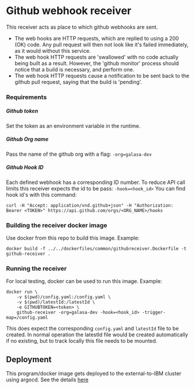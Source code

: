 # Github webhook receiver

This receiver acts as place to which github webhooks are sent.
- The web hooks are HTTP requests, which are replied to using a 200 (OK) code. Any pull request will then not look like it's failed immediately, as it would without this service.
- The web hook HTTP requests are 'swallowed' with no code actually being built as a result.
However, the 'github monitor' process should notice that a build is necessary, and perform one.
- The web hook HTTP requests cause a notification to be sent back to the github pull request, saying that the build is 'pending'.




### Requirements
##### Github token 
Set the token as an environment variable in the runtime.
##### Github Org name
Pass the name of the github org with a flag: `-org=galasa-dev`
##### Github Hook ID
Each defined webhook has a corresponding ID number. To reduce API call limits this receiver expects the id to be pass: `-hook=<hook_id>`
You can find hook id's with this command:
```
curl -H "Accept: application/vnd.github+json" -H "Authorization: Bearer <TOKEN>" https://api.github.com/orgs/<ORG_NAME>/hooks
```

### Building the receiver docker image

Use docker from this repo to build this image. Example:
```
docker build -f ../../dockerfiles/common/githubreceiver.Dockerfile -t github-receiver .
```

### Running the receiver
For local testing, docker can be used to run this image. Example:
```
docker run \
    -v $(pwd)/config.yaml:/config.yaml \
    -v $(pwd)/latestId:/latestId \
    -e GITHUBTOKEN=<token> \ 
    github-receiver -org=galasa-dev -hook=<hook_id> -trigger-map=/config.yaml
```
This does expect the corresponding `config.yaml` and `latestId` file to be created. In normal operation the latestId file would be created automatically if no existing, but to track locally this file needs to be mounted.

## Deployment
This program/docker image gets deployed to the external-to-IBM cluster using argocd.
See the details [here](../../infrastructure/ibmcloud-galasadev-cluster/github-webhook-receiver/README.md)
